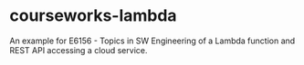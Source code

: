 # courseworks-lambda
An example for E6156 - Topics in SW Engineering of a Lambda function and REST API accessing a cloud service.
